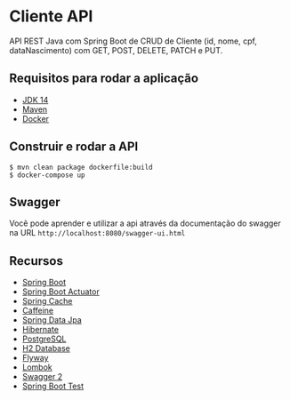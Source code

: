 # Cliente API
API REST Java com Spring Boot de CRUD de Cliente (id, nome, cpf, dataNascimento) com GET, POST, DELETE, PATCH e PUT.

## Requisitos para rodar a aplicação
 - [JDK 14](https://www.oracle.com/java/technologies/javase-jdk14-downloads.html)
 - [Maven](https://maven.apache.org/download.cgi)
 - [Docker](https://www.docker.com/get-started)

## Construir e rodar a API
```
$ mvn clean package dockerfile:build
$ docker-compose up
```

## Swagger
Você pode aprender e utilizar a api através da documentação do swagger na URL `http://localhost:8080/swagger-ui.html`

## Recursos
 - [Spring Boot](https://spring.io/projects/spring-boot)
 - [Spring Boot Actuator](https://spring.io/guides/gs/actuator-service)
 - [Spring Cache](https://spring.io/guides/gs/caching)
 - [Caffeine](https://www.caffeine.tv)
 - [Spring Data Jpa](https://spring.io/guides/gs/accessing-data-jpa)
 - [Hibernate](https://hibernate.org)
 - [PostgreSQL](https://www.postgresql.org/docs/13/index.html)
 - [H2 Database](http://www.h2database.com/html/main.html)
 - [Flyway](https://flywaydb.org/getstarted/java)
 - [Lombok](https://projectlombok.org)
 - [Swagger 2](https://springfox.github.io/springfox/docs/current)
 - [Spring Boot Test](https://spring.io/guides/gs/testing-web)